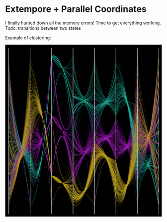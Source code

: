 Extempore + Parallel Coordinates
================================

I finally hunted down all the memory errors! Time to get everything working.
Todo: transitions between two states

Example of clustering:

![Current state preview](img/preview.png)
